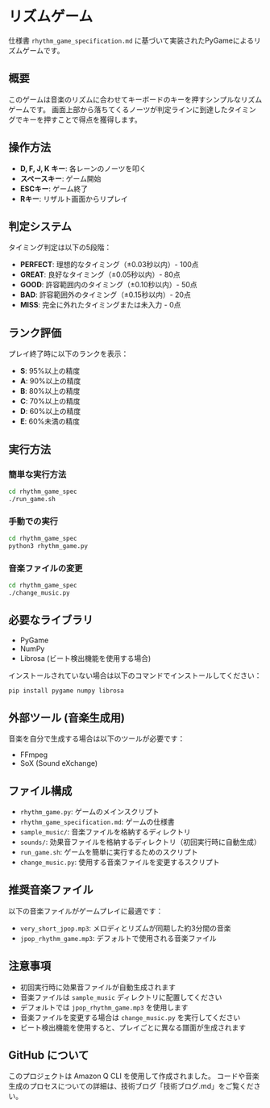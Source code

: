 # リズムゲーム

仕様書 `rhythm_game_specification.md` に基づいて実装されたPyGameによるリズムゲームです。

## 概要

このゲームは音楽のリズムに合わせてキーボードのキーを押すシンプルなリズムゲームです。
画面上部から落ちてくるノーツが判定ラインに到達したタイミングでキーを押すことで得点を獲得します。

## 操作方法

- **D, F, J, K キー**: 各レーンのノーツを叩く
- **スペースキー**: ゲーム開始
- **ESCキー**: ゲーム終了
- **Rキー**: リザルト画面からリプレイ

## 判定システム

タイミング判定は以下の5段階：
- **PERFECT**: 理想的なタイミング（±0.03秒以内）- 100点
- **GREAT**: 良好なタイミング（±0.05秒以内）- 80点
- **GOOD**: 許容範囲内のタイミング（±0.10秒以内）- 50点
- **BAD**: 許容範囲外のタイミング（±0.15秒以内）- 20点
- **MISS**: 完全に外れたタイミングまたは未入力 - 0点

## ランク評価

プレイ終了時に以下のランクを表示：
- **S**: 95%以上の精度
- **A**: 90%以上の精度
- **B**: 80%以上の精度
- **C**: 70%以上の精度
- **D**: 60%以上の精度
- **E**: 60%未満の精度

## 実行方法

### 簡単な実行方法
```bash
cd rhythm_game_spec
./run_game.sh
```

### 手動での実行
```bash
cd rhythm_game_spec
python3 rhythm_game.py
```

### 音楽ファイルの変更
```bash
cd rhythm_game_spec
./change_music.py
```

## 必要なライブラリ

- PyGame
- NumPy
- Librosa (ビート検出機能を使用する場合)

インストールされていない場合は以下のコマンドでインストールしてください：

```bash
pip install pygame numpy librosa
```

## 外部ツール (音楽生成用)

音楽を自分で生成する場合は以下のツールが必要です：
- FFmpeg
- SoX (Sound eXchange)

## ファイル構成

- `rhythm_game.py`: ゲームのメインスクリプト
- `rhythm_game_specification.md`: ゲームの仕様書
- `sample_music/`: 音楽ファイルを格納するディレクトリ
- `sounds/`: 効果音ファイルを格納するディレクトリ（初回実行時に自動生成）
- `run_game.sh`: ゲームを簡単に実行するためのスクリプト
- `change_music.py`: 使用する音楽ファイルを変更するスクリプト

## 推奨音楽ファイル

以下の音楽ファイルがゲームプレイに最適です：
- `very_short_jpop.mp3`: メロディとリズムが同期した約3分間の音楽
- `jpop_rhythm_game.mp3`: デフォルトで使用される音楽ファイル

## 注意事項

- 初回実行時に効果音ファイルが自動生成されます
- 音楽ファイルは `sample_music` ディレクトリに配置してください
- デフォルトでは `jpop_rhythm_game.mp3` を使用します
- 音楽ファイルを変更する場合は `change_music.py` を実行してください
- ビート検出機能を使用すると、プレイごとに異なる譜面が生成されます

## GitHub について

このプロジェクトは Amazon Q CLI を使用して作成されました。
コードや音楽生成のプロセスについての詳細は、技術ブログ「技術ブログ.md」をご覧ください。
